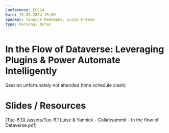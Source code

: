 ```yaml
---
Conference: ECS24
Date: 15.05.2024 15:00
Speaker: Yannick Reekmans, Luise Freese
Type: Personal Notes
---
```


# In the Flow of Dataverse: Leveraging Plugins & Power Automate Intelligently

Session unfortunately not attended (time schedule clash)

# Slides / Resources
[Tue-6.1](./assets/Tue-6.1 Luise & Yannick - Collabsummit - In the flow of Dataverse.pdf)